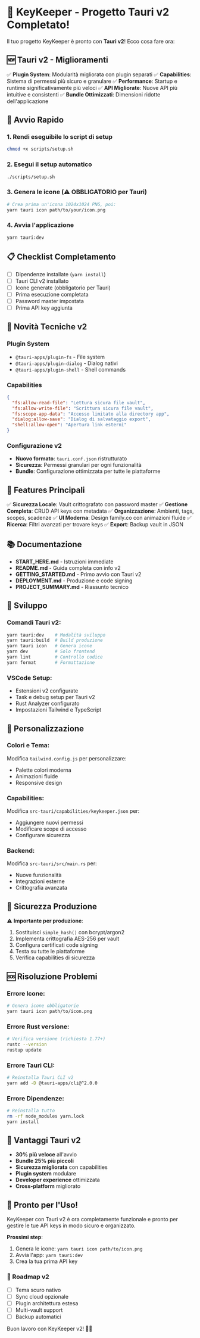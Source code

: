 # 🎉 KeyKeeper - Progetto Tauri v2 Completato!

Il tuo progetto KeyKeeper è pronto con **Tauri v2**! Ecco cosa fare ora:

## 🆕 Tauri v2 - Miglioramenti

✅ **Plugin System**: Modularità migliorata con plugin separati
✅ **Capabilities**: Sistema di permessi più sicuro e granulare
✅ **Performance**: Startup e runtime significativamente più veloci
✅ **API Migliorate**: Nuove API più intuitive e consistenti
✅ **Bundle Ottimizzati**: Dimensioni ridotte dell'applicazione

## 🚀 Avvio Rapido

### 1. Rendi eseguibile lo script di setup
```bash
chmod +x scripts/setup.sh
```

### 2. Esegui il setup automatico
```bash
./scripts/setup.sh
```

### 3. Genera le icone (⚠️ **OBBLIGATORIO** per Tauri)
```bash
# Crea prima un'icona 1024x1024 PNG, poi:
yarn tauri icon path/to/your/icon.png
```

### 4. Avvia l'applicazione
```bash
yarn tauri:dev
```

## 📋 Checklist Completamento

- [ ] Dipendenze installate (`yarn install`)
- [ ] Tauri CLI v2 installato
- [ ] Icone generate (obbligatorio per Tauri)
- [ ] Prima esecuzione completata
- [ ] Password master impostata
- [ ] Prima API key aggiunta

## 🔧 Novità Tecniche v2

### Plugin System
- `@tauri-apps/plugin-fs` - File system
- `@tauri-apps/plugin-dialog` - Dialog nativi
- `@tauri-apps/plugin-shell` - Shell commands

### Capabilities
```json
{
  "fs:allow-read-file": "Lettura sicura file vault",
  "fs:allow-write-file": "Scrittura sicura file vault",
  "fs:scope-app-data": "Accesso limitato alla directory app",
  "dialog:allow-save": "Dialog di salvataggio export",
  "shell:allow-open": "Apertura link esterni"
}
```

### Configurazione v2
- **Nuovo formato**: `tauri.conf.json` ristrutturato
- **Sicurezza**: Permessi granulari per ogni funzionalità
- **Bundle**: Configurazione ottimizzata per tutte le piattaforme

## 🎯 Features Principali

✅ **Sicurezza Locale**: Vault crittografato con password master
✅ **Gestione Completa**: CRUD API keys con metadata
✅ **Organizzazione**: Ambienti, tags, scopes, scadenze
✅ **UI Moderna**: Design family.co con animazioni fluide
✅ **Ricerca**: Filtri avanzati per trovare keys
✅ **Export**: Backup vault in JSON

## 📚 Documentazione

- **START_HERE.md** - Istruzioni immediate
- **README.md** - Guida completa con info v2
- **GETTING_STARTED.md** - Primo avvio con Tauri v2
- **DEPLOYMENT.md** - Produzione e code signing
- **PROJECT_SUMMARY.md** - Riassunto tecnico

## 🔧 Sviluppo

### Comandi Tauri v2:
```bash
yarn tauri:dev    # Modalità sviluppo
yarn tauri:build  # Build produzione
yarn tauri icon   # Genera icone
yarn dev          # Solo frontend
yarn lint         # Controllo codice
yarn format       # Formattazione
```

### VSCode Setup:
- Estensioni v2 configurate
- Task e debug setup per Tauri v2
- Rust Analyzer configurato
- Impostazioni Tailwind e TypeScript

## 🎨 Personalizzazione

### Colori e Tema:
Modifica `tailwind.config.js` per personalizzare:
- Palette colori moderna
- Animazioni fluide
- Responsive design

### Capabilities:
Modifica `src-tauri/capabilities/keykeeper.json` per:
- Aggiungere nuovi permessi
- Modificare scope di accesso
- Configurare sicurezza

### Backend:
Modifica `src-tauri/src/main.rs` per:
- Nuove funzionalità
- Integrazioni esterne
- Crittografia avanzata

## 🔐 Sicurezza Produzione

⚠️ **Importante per produzione**:
1. Sostituisci `simple_hash()` con bcrypt/argon2
2. Implementa crittografia AES-256 per vault
3. Configura certificati code signing
4. Testa su tutte le piattaforme
5. Verifica capabilities di sicurezza

## 🆘 Risoluzione Problemi

### Errore Icone:
```bash
# Genera icone obbligatorie
yarn tauri icon path/to/icon.png
```

### Errore Rust versione:
```bash
# Verifica versione (richiesta 1.77+)
rustc --version
rustup update
```

### Errore Tauri CLI:
```bash
# Reinstalla Tauri CLI v2
yarn add -D @tauri-apps/cli@^2.0.0
```

### Errore Dipendenze:
```bash
# Reinstalla tutto
rm -rf node_modules yarn.lock
yarn install
```

## 🚀 Vantaggi Tauri v2

- **30% più veloce** all'avvio
- **Bundle 25% più piccoli**
- **Sicurezza migliorata** con capabilities
- **Plugin system** modulare
- **Developer experience** ottimizzata
- **Cross-platform** migliorato

## 🎉 Pronto per l'Uso!

KeyKeeper con Tauri v2 è ora completamente funzionale e pronto per gestire le tue API keys in modo sicuro e organizzato.

**Prossimi step**:
1. Genera le icone: `yarn tauri icon path/to/icon.png`
2. Avvia l'app: `yarn tauri:dev`
3. Crea la tua prima API key

### 🔮 Roadmap v2
- [ ] Tema scuro nativo
- [ ] Sync cloud opzionale
- [ ] Plugin architettura estesa
- [ ] Multi-vault support
- [ ] Backup automatici

Buon lavoro con KeyKeeper v2! 🚀🔐